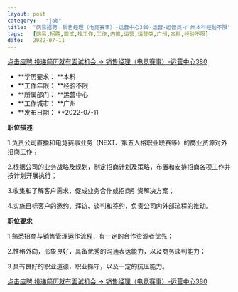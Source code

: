 ```yaml
---
layout:	post
category:	"job"
title:	"网易招聘：销售经理（电竞赛事）-运营中心380-运营-运营类-广州本科经验不限"
tags:	[网易,招聘,面试,找工作,工作,内推,运营,运营类,广州,本科,经验不限]
date:	2022-07-11
---
```


[点击应聘 投递简历就有面试机会 ->  销售经理（电竞赛事）-运营中心380](http://mobile.bole.netease.com/bole/boleDetail?id=16021&employeeId=346f03c3cda5f04c&key=all)



- **学历要求： **本科
- **工作年限： **经验不限
- **所属部门： **运营中心
- **工作城市： **广州
- **发布日期： **2022-07-11



**职位描述**

1.负责公司直播和电竞赛事业务（NEXT、第五人格职业联赛等）的商业资源对外招商工作；

2.根据公司的业务战略及规划，制定招商计划及策略，布置和安排招商各项工作并按计划开展执行；

3.收集和了解客户需求，促成业务合作或招商引资解决方案；

4.实施目标客户的邀约、拜访、谈判和签约，负责公司内外部流程的推动。



**职位要求**

1.熟悉招商与销售管理运作流程，有一定的合作资源者优先； 

2.性格外向，形象良好，具备优秀的沟通表达能力，以及商务谈判能力；

3.具有良好的职业道德，职业操守，以及一定的抗压能力。



[点击应聘 投递简历就有面试机会 ->  销售经理（电竞赛事）-运营中心380](http://mobile.bole.netease.com/bole/boleDetail?id=16021&employeeId=346f03c3cda5f04c&key=all)
